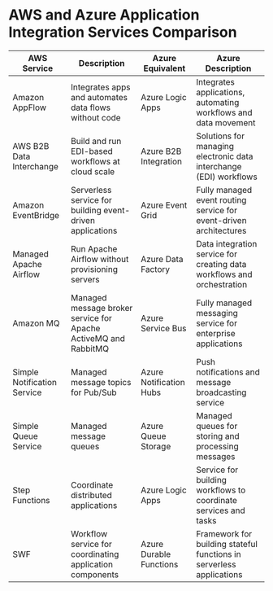 # AWS and Azure Application Integration Services Comparison

| **AWS Service**                          | **Description**                                           | **Azure Equivalent**                   | **Azure Description**                                   |
|------------------------------------------|-----------------------------------------------------------|----------------------------------------|-------------------------------------------------------|
| Amazon AppFlow                           | Integrates apps and automates data flows without code     | Azure Logic Apps                       | Integrates applications, automating workflows and data movement |
| AWS B2B Data Interchange                 | Build and run EDI-based workflows at cloud scale         | Azure B2B Integration                  | Solutions for managing electronic data interchange (EDI) workflows |
| Amazon EventBridge                       | Serverless service for building event-driven applications  | Azure Event Grid                       | Fully managed event routing service for event-driven architectures |
| Managed Apache Airflow                   | Run Apache Airflow without provisioning servers            | Azure Data Factory                     | Data integration service for creating data workflows and orchestration |
| Amazon MQ                                | Managed message broker service for Apache ActiveMQ and RabbitMQ | Azure Service Bus                      | Fully managed messaging service for enterprise applications |
| Simple Notification Service              | Managed message topics for Pub/Sub                        | Azure Notification Hubs                | Push notifications and message broadcasting service    |
| Simple Queue Service                     | Managed message queues                                     | Azure Queue Storage                    | Managed queues for storing and processing messages     |
| Step Functions                           | Coordinate distributed applications                        | Azure Logic Apps                       | Service for building workflows to coordinate services and tasks |
| SWF                                      | Workflow service for coordinating application components    | Azure Durable Functions                | Framework for building stateful functions in serverless applications |
